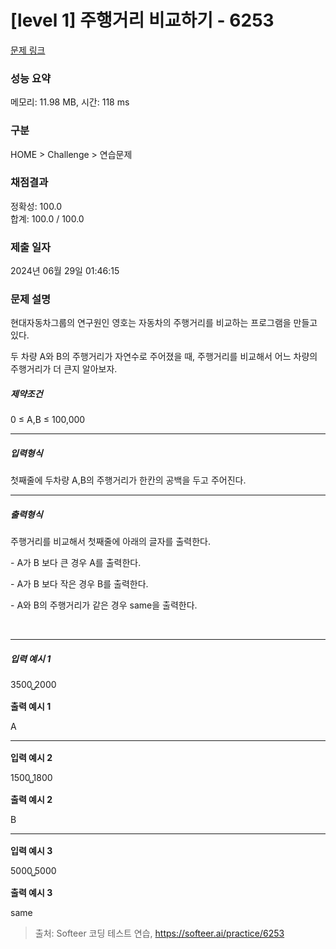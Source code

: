 # [level 1] 주행거리 비교하기 - 6253

[문제 링크](https://softeer.ai/practice/6253) 

### 성능 요약

메모리: 11.98 MB, 시간: 118 ms

### 구분

HOME > Challenge > 연습문제

### 채점결과

정확성: 100.0<br/>합계: 100.0 / 100.0

### 제출 일자

2024년 06월 29일 01:46:15

### 문제 설명

<div class="ide-prompt__desc"><p class="qti-paragraph" dir="ltr"><span>현대자동차그룹의 연구원인 영호는 자동차의 주행거리를 비교하는 프로그램을 만들고 있다.</span></p><p class="qti-paragraph" dir="ltr"></p><p class="qti-paragraph" dir="ltr"><span>두 차량 A와 B의 주행거리가 자연수로 주어졌을 때, 주행거리를 비교해서 어느 차량의 주행거리가 더 큰지 알아보자.</span></p></div>


<div class="ide-example__input"><div class="ide-prompt__title"><h5><strong>제약조건</strong></div><div class="ide-prompt"><p class="ide-prompt__desc"><p class="qti-paragraph" dir="ltr"><span>0 ≤ A,B ≤ 100,000</span></p></p></div></div>

<hr>

<div class="ide-example__input"><div class="ide-prompt__title"><h5><strong>입력형식</strong></div><div class="ide-prompt"><p class="ide-prompt__desc"><p class="qti-paragraph" dir="ltr"><span>첫째줄에 두차량 A,B의 주행거리가 한칸의 공백을 두고 주어진다.</span><br></p></p></div></div>

<hr>

<div class="ide-example__input"><div class="ide-prompt__title"><h5><strong>출력형식</strong></div><div class="ide-prompt"><p class="ide-prompt__desc"><p class="qti-paragraph" dir="ltr"><p class="qti-paragraph" dir="ltr"><p class="qti-paragraph" dir="ltr"><span>주행거리를 비교해서 첫째줄에 아래의 글자를 출력한다.</span></p>
<p class="qti-paragraph" dir="ltr"><span>- A가 B 보다 큰 경우 A를 출력한다.</span></p>
<p class="qti-paragraph" dir="ltr"><span>- A가 B 보다 작은 경우 B를 출력한다.</span></p>
<p class="qti-paragraph" dir="ltr"><span>- A와 B의 주행거리가 같은 경우 same을 출력한다.</span><br></p><br></p></p></div></div>

<hr>

<div><div class="ide-question__example"><div class="ide-example__input" style="margin-top: 16px;"><div class="ide-prompt__title"><h5><strong>입력 예시 1</strong></div><div class="ide-example__view" style="white-space: pre-line;"><p class="ide-example__input_code">3500<span style="position:relative">&nbsp;<span class="test-case-format-entity" style="position: absolute; bottom: 0; left: 50%; transform: translateX(-50%); font-family: menlo, 'segoe ui symbol', 'dejavu sans mono'">␣</span></span>2000</p></div></div><div class="ide-example__input" style="margin-top: 16px;"><div class="ide-prompt__title"><strong>출력 예시 1</strong></div><div class="ide-example__view" style="white-space: pre-line;"><p class="ide-example__input_code">A</p></div></div></div></div>

<hr>

<div><div class="ide-question__example"><div class="ide-example__input" style="margin-top: 16px;"><div class="ide-prompt__title"><strong>입력 예시 2</strong></div><div class="ide-example__view" style="white-space: pre-line;"><p class="ide-example__input_code">1500<span style="position:relative">&nbsp;<span class="test-case-format-entity" style="position: absolute; bottom: 0; left: 50%; transform: translateX(-50%); font-family: menlo, 'segoe ui symbol', 'dejavu sans mono'">␣</span></span>1800</p></div></div><div class="ide-example__input" style="margin-top: 16px;"><div class="ide-prompt__title"><strong>출력 예시 2</strong></div><div class="ide-example__view" style="white-space: pre-line;"><p class="ide-example__input_code">B</p></div></div></div></div>

<hr>

<div><div class="ide-question__example"><div class="ide-example__input" style="margin-top: 16px;"><div class="ide-prompt__title"><strong>입력 예시 3</strong></div><div class="ide-example__view" style="white-space: pre-line;"><p class="ide-example__input_code">5000<span style="position:relative">&nbsp;<span class="test-case-format-entity" style="position: absolute; bottom: 0; left: 50%; transform: translateX(-50%); font-family: menlo, 'segoe ui symbol', 'dejavu sans mono'">␣</span></span>5000</p></div></div><div class="ide-example__input" style="margin-top: 16px;"><div class="ide-prompt__title"><strong>출력 예시 3</strong></div><div class="ide-example__view" style="white-space: pre-line;"><p class="ide-example__input_code">same</p></div></div></div></div>


> 출처: Softeer 코딩 테스트 연습, https://softeer.ai/practice/6253